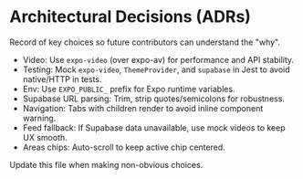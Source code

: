 # Architectural Decisions (ADRs)

Record of key choices so future contributors can understand the "why".

- Video: Use `expo-video` (over expo-av) for performance and API stability.
- Testing: Mock `expo-video`, `ThemeProvider`, and `supabase` in Jest to avoid native/HTTP in tests.
- Env: Use `EXPO_PUBLIC_` prefix for Expo runtime variables.
- Supabase URL parsing: Trim, strip quotes/semicolons for robustness.
- Navigation: Tabs with children render to avoid inline component warning.
- Feed fallback: If Supabase data unavailable, use mock videos to keep UX smooth.
- Areas chips: Auto-scroll to keep active chip centered.

Update this file when making non-obvious choices.
